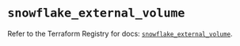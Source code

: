 # `snowflake_external_volume`

Refer to the Terraform Registry for docs: [`snowflake_external_volume`](https://registry.terraform.io/providers/snowflake-labs/snowflake/1.0.3/docs/resources/external_volume).
